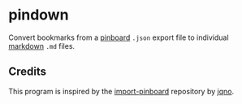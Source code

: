 # pindown

Convert bookmarks from a [pinboard](http://pinboard.in/) `.json` export file to individual [markdown](https://www.markdownguide.org/) `.md`  files.

## Credits

This program is inspired by the [import-pinboard](https://github.com/jqno/import-pinboard) repository by [jqno](https://jqno.nl/).
